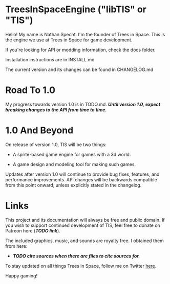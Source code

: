 # TreesInSpaceEngine ("libTIS" or "TIS")

Hello! 
My name is Nathan Specht. I'm the founder of Trees in Space.
This is the engine we use at Trees in Space for game development.

If you're looking for API or modding information, check the docs folder.

Installation instructions are in INSTALL.md

The current version and its changes can be found in CHANGELOG.md

# Road To 1.0

My progress towards version 1.0 is in TODO.md. 
***Until version 1.0, expect breaking changes to the API from time to time.***

# 1.0 And Beyond

On release of version 1.0, TIS will be two things:

- A sprite-based game engine for games with a 3d world.

- A game design and modeling tool for making such games.

Updates after version 1.0 will continue to provide bug fixes, features, and performance improvements. 
API changes will be backwards compatible from this point onward, unless explicitly stated in the changelog.

# Links

This project and its documentation will always be free and public domain.
If you wish to support continued development of TIS, feel free to donate on Patreon here (***TODO link***).

The included graphics, music, and sounds are royalty free.
I obtained them from here:

- ***TODO cite sources when there are files to cite sources for.***

To stay updated on all things Trees in Space, follow me on Twitter [here](https://twitter.com/Trees_In_Space).

Happy gaming!

